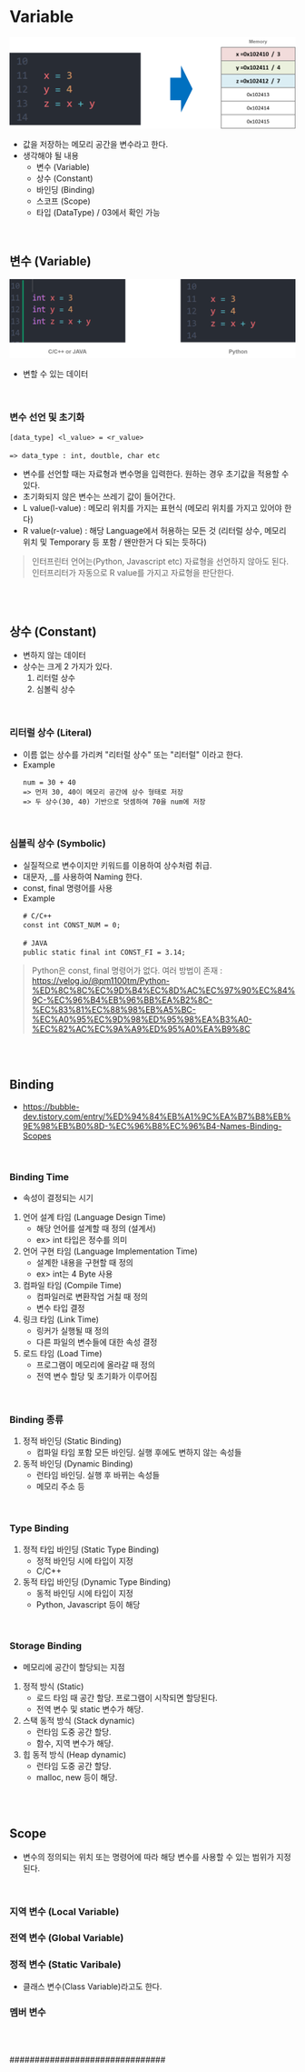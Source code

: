 # Variable
![Varialbe](img/Variable.png)
* 값을 저장하는 메모리 공간을 변수라고 한다.
* 생각해야 될 내용
    * 변수 (Variable)
    * 상수 (Constant)
    * 바인딩 (Binding)
    * 스코프 (Scope)
    * 타입 (DataType) / 03에서 확인 가능
</br>




## 변수 (Variable)
![Python_Varialbe](img/Python_Variable.png)
* 변할 수 있는 데이터
</br>

### 변수 선언 및 초기화
``` 
[data_type] <l_value> = <r_value>

=> data_type : int, doutble, char etc
```
* 변수를 선언할 때는 자료형과 변수명을 입력한다. 원하는 경우 초기값을 적용할 수 있다.
* 초기화되지 않은 변수는 쓰레기 값이 들어간다.
* L value(l-value) : 메모리 위치를 가지는 표현식 (메모리 위치를 가지고 있어야 한다)
* R value(r-value) : 해당 Language에서 허용하는 모든 것 (리터럴 상수, 메모리 위치 및 Temporary 등 포함 / 왠만한거 다 되는 듯하다)
> 인터프린터 언어는(Python, Javascript etc) 자료형을 선언하지 않아도 된다. 인터프리터가 자동으로 R value를 가지고 자료형을 판단한다.

</br>
</br>


## 상수 (Constant)
* 변하지 않는 데이터
* 상수는 크게 2 가지가 있다.
    1) 리터럴 상수
    2) 심볼릭 상수
</br>

### 리터럴 상수 (Literal)
* 이름 없는 상수를 가리켜 "리터럴 상수" 또는 "리터럴" 이라고 한다.
* Example
    ```
    num = 30 + 40
    => 먼저 30, 40이 메모리 공간에 상수 형태로 저장
    => 두 상수(30, 40) 기반으로 덧셈하여 70을 num에 저장
    ```
</br>

### 심볼릭 상수 (Symbolic)
* 실질적으로 변수이지만 키워드를 이용하여 상수처럼 취급.
* 대문자, _를 사용하여 Naming 한다.
* const, final 명령어를 사용
* Example
    ```
    # C/C++
    const int CONST_NUM = 0;

    # JAVA
    public static final int CONST_FI = 3.14;
    ```
> Python은 const, final 명령어가 없다. 여러 방법이 존재 : https://velog.io/@pm1100tm/Python-%ED%8C%8C%EC%9D%B4%EC%8D%AC%EC%97%90%EC%84%9C-%EC%96%B4%EB%96%BB%EA%B2%8C-%EC%83%81%EC%88%98%EB%A5%BC-%EC%A0%95%EC%9D%98%ED%95%98%EA%B3%A0-%EC%82%AC%EC%9A%A9%ED%95%A0%EA%B9%8C

</br>
</br>



## Binding
* https://bubble-dev.tistory.com/entry/%ED%94%84%EB%A1%9C%EA%B7%B8%EB%9E%98%EB%B0%8D-%EC%96%B8%EC%96%B4-Names-Binding-Scopes
</br>

### Binding Time
* 속성이 결정되는 시기
1. 언어 설계 타임 (Language Design Time)
    * 해당 언어를 설계할 때 정의 (설계서)
    * ex> int 타입은 정수를 의미
2. 언어 구현 타임 (Language Implementation Time)
    * 설계한 내용을 구현할 때 정의
    * ex> int는 4 Byte 사용
3. 컴파일 타임 (Compile Time)
    * 컴파일러로 변환작업 거칠 때 정의
    * 변수 타입 결정
4. 링크 타임 (Link Time)
    * 링커가 실행될 때 정의
    * 다른 파일의 변수들에 대한 속성 결정
5. 로드 타임 (Load Time)
    * 프로그램이 메모리에 올라갈 때 정의
    * 전역 변수 할당 및 초기화가 이루어짐
</br>

### Binding 종류
1. 정적 바인딩 (Static Binding)
    * 컴파일 타임 포함 모든 바인딩. 실행 후에도 변하지 않는 속성들
2. 동적 바인딩 (Dynamic Binding)
    * 런타임 바인딩. 실행 후 바뀌는 속성들
    * 메모리 주소 등
</br>

### Type Binding
1. 정적 타입 바인딩 (Static Type Binding)
    * 정적 바인딩 시에 타입이 지정
    * C/C++
2. 동적 타입 바인딩 (Dynamic Type Binding)
    * 동적 바인딩 시에 타입이 지정
    * Python, Javascript 등이 해당
</br>

### Storage Binding
* 메모리에 공간이 할당되는 지점
1. 정적 방식 (Static)
    * 로드 타임 때 공간 할당. 프로그램이 시작되면 할당된다.
    * 전역 변수 및 static 변수가 해당.
2. 스택 동적 방식 (Stack dynamic)
    * 런타임 도중 공간 할당.
    * 함수, 지역 변수가 해당.
3. 힙 동적 방식 (Heap dynamic)
    * 런타임 도중 공간 할당.
    * malloc, new 등이 해당.
</br>
</br>

## Scope
* 변수의 정의되는 위치 또는 명령어에 따라 해당 변수를 사용할 수 있는 범위가 지정된다.
</br>

### 지역 변수 (Local Variable)

### 전역 변수 (Global Variable)


### 정적 변수 (Static Varibale)
* 클래스 변수(Class Variable)라고도 한다.



### 멤버 변수 


</br>
</br>




###############################



</br>
</br>
